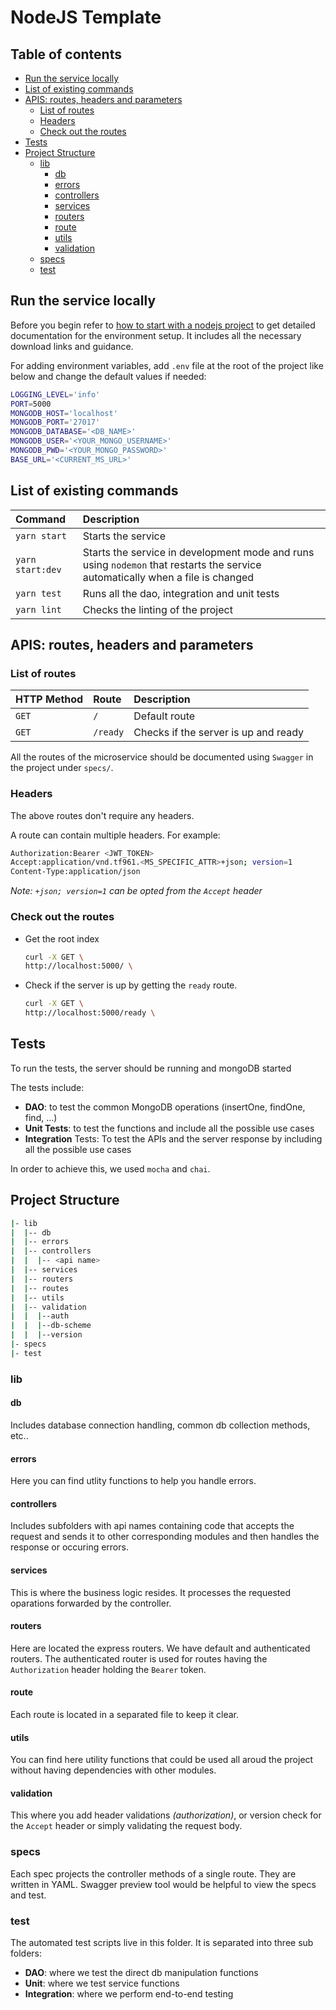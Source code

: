 # NodeJS Template

## Table of contents

- [Run the service locally](#run-the-service-locally)
- [List of existing commands](#list-of-existing-commands)
- [APIS: routes, headers and parameters](#apis-routes-headers-and-parameters)
  - [List of routes](#list-of-routes)
  - [Headers](#headers)
  - [Check out the routes](#check-out-the-routes)
- [Tests](#tests)
- [Project Structure](#project-structure)
  - [lib](#lib)
    - [db](#db)
    - [errors](#errors)
    - [controllers](#controllers)
    - [services](#services)
    - [routers](#routers)
    - [route](#route)
    - [utils](#utils)
    - [validation](#validation)
  - [specs](#specs)
  - [test](#test)

## Run the service locally

Before you begin refer to [how to start with a nodejs project](https://github.com/tf961/nodejs-template/wiki/How-to-Get-Started-with-NodeJS-Template) to get detailed documentation for the environment setup. It includes all the necessary download links and guidance.

For adding environment variables, add `.env` file at the root of the project like below and change the default values if needed:

```bash
LOGGING_LEVEL='info'
PORT=5000
MONGODB_HOST='localhost'
MONGODB_PORT='27017'
MONGODB_DATABASE='<DB_NAME>'
MONGODB_USER='<YOUR_MONGO_USERNAME>'
MONGODB_PWD='<YOUR_MONGO_PASSWORD>'
BASE_URL='<CURRENT_MS_URL>'
```

## List of existing commands

|Command          |Description                                 |
|:----------------|:-------------------------------------------|
|`yarn start`     |Starts the service                          |
|`yarn start:dev` |Starts the service in development mode and runs using `nodemon` that restarts the service automatically when a file is changed |
|`yarn test`      |Runs all the dao, integration and unit tests|
|`yarn lint`      |Checks the linting of the project           |

## APIS: routes, headers and parameters

### List of routes

|HTTP Method|Route      |Description                               |
|:----------|:----------|:---------------------------------------- |
|`GET`      |`/`        |Default route                             |
|`GET`      |`/ready`   |Checks if the server is up and ready      |

All the routes of the microservice should be documented using `Swagger` in the project under `specs/`.

### Headers

The above routes don't require any headers.

A route can contain multiple headers. For example:

```bash
Authorization:Bearer <JWT_TOKEN>
Accept:application/vnd.tf961.<MS_SPECIFIC_ATTR>+json; version=1
Content-Type:application/json
```

_Note: `+json; version=1` can be opted from the `Accept` header_

### Check out the routes

- Get the root index

  ```bash
  curl -X GET \
  http://localhost:5000/ \
  ```

- Check if the server is up by getting the `ready` route.

  ```bash
  curl -X GET \
  http://localhost:5000/ready \
  ```

## Tests

To run the tests, the server should be running and mongoDB started

The tests include:

- **DAO**: to test the common MongoDB operations (insertOne, findOne, find, ...)  
- **Unit Tests**: to test the functions and include all the possible use cases
- **Integration** Tests: To test the APIs and the server response by including all the possible use cases

In order to achieve this, we used `mocha` and `chai`.

## Project Structure

```bash
|- lib
|  |-- db
|  |-- errors
|  |-- controllers
|  |  |-- <api name>
|  |-- services
|  |-- routers
|  |-- routes
|  |-- utils
|  |-- validation
|  |  |--auth
|  |  |--db-scheme
|  |  |--version
|- specs
|- test
```

### lib

#### db

Includes database connection handling, common db collection methods, etc..

#### errors

Here you can find utlity functions to help you handle errors.

#### controllers

Includes subfolders with api names containing code that accepts the request and sends it to other corresponding modules and then handles the response or occuring errors.

#### services

This is where the business logic resides. It processes the requested oparations forwarded by the controller.

#### routers

Here are located the express routers. We have default and authenticated routers. The authenticated router is used for routes having the `Authorization` header holding the `Bearer` token.

#### route

Each route is located in a separated file to keep it clear.

#### utils

You can find here utility functions that could be used all aroud the project without having dependencies with other modules.

#### validation

This where you add header validations _(authorization)_, or version check for the `Accept` header or simply validating the request body.

### specs

Each spec projects the controller methods of a single route. They are written in YAML. Swagger preview tool would be helpful to view the specs and test.

### test

The automated test scripts live in this folder. It is separated into three sub folders:

- **DAO**: where we test the direct db manipulation functions
- **Unit**: where we test service functions
- **Integration**: where we perform end-to-end testing
